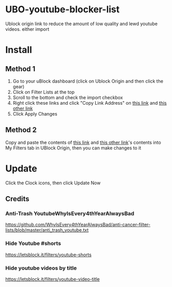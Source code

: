 # UBO-youtube-blocker-list
Ublock origin link to reduce the amount of low quality and lewd youtube videos. 
either import 
# Install
## Method 1
1. Go to your uBlock dashboard (click on Ublock Origin and then click the gear)
2. Click on Filter Lists at the top
3. Scroll to the bottom and check the import checkbox
4. Right click these links and click "Copy Link Address" on [this link](https://raw.githubusercontent.com/JosephArney566/UBO-youtube-blocker-list/main/no-trash-or-shorts.txt) and [this other link](https://raw.githubusercontent.com/JosephArney566/UBO-youtube-blocker-list/main/lewd%20keyword%20blocker.txt)
5. Click Apply Changes
## Method 2
Copy and paste the contents of [this link](https://raw.githubusercontent.com/JosephArney566/UBO-youtube-blocker-list/main/no-trash-or-shorts.txt) and [this other link](https://raw.githubusercontent.com/JosephArney566/UBO-youtube-blocker-list/main/lewd%20keyword%20blocker.txt)'s contents into My Filters tab in UBlock Origin, then you can make changes to it
# Update
Click the Clock icons, then click Update Now
## Credits
### Anti-Trash YoutubeWhyIsEvery4thYearAlwaysBad
https://github.com/WhyIsEvery4thYearAlwaysBad/anti-cancer-filter-lists/blob/master/anti_trash_youtube.txt
### Hide Youtube #shorts 
https://letsblock.it/filters/youtube-shorts
### Hide youtube videos by title
https://letsblock.it/filters/youtube-video-title
